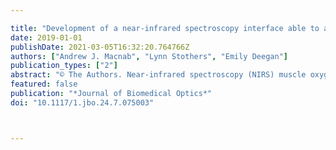 ---
title: "Development of a near-infrared spectroscopy interface able to assess oxygen recovery kinetics in the right and left sides of the pelvic floor"
date: 2019-01-01
publishDate: 2021-03-05T16:32:20.764766Z
authors: ["Andrew J. Macnab", "Lynn Stothers", "Emily Deegan"]
publication_types: ["2"]
abstract: "© The Authors. Near-infrared spectroscopy (NIRS) muscle oxygenation data are relied on in sports medicine. Many women with urinary incontinence (UI) have dysfunctional pelvic floor muscles (PFMs) but their evaluation lacks such measures; a transvaginal NIRS interface would enable the PFM to be interrogated. Paired miniature fiber-optic cables were configured on a rigid foam insert so their emitter detector arrays with an interoptode distance of 20 mm apposed the right and left inner sides of a disposable clear plastic vaginal speculum, and linked to a standard commercial NIRS instrument. Measurement capability was assessed through conduct of three maximum voluntary contractions (MVCs) and one sustained maximum voluntary contraction of the PFM with calculation of HbDiff (RT), a validated muscle reoxygenation kinetic parameter. In all four asymptomatic controls, mean age 40, mean BMI 21.4, MVCs were associated with changes in PFM oxyhemoglobin (O2Hb), deoxyhemoglobin (HHb) concentration, and their difference (HbDiff) comparable to those in voluntary muscle sports medicine studies. NIRS data during recovery (reoxygenation) allowed calculation of HbDiff (RT). New techniques are called for to evaluate UI. This NIRS interface warrants further development as the provision of quantitative reoxygenation kinetics offers more comprehensive evaluation of patients with PFM dysfunction."
featured: false
publication: "*Journal of Biomedical Optics*"
doi: "10.1117/1.jbo.24.7.075003"


---
